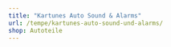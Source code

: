 ```yaml
---
title: "Kartunes Auto Sound & Alarms"
url: /tempe/kartunes-auto-sound-und-alarms/
shop: Autoteile
---
```

